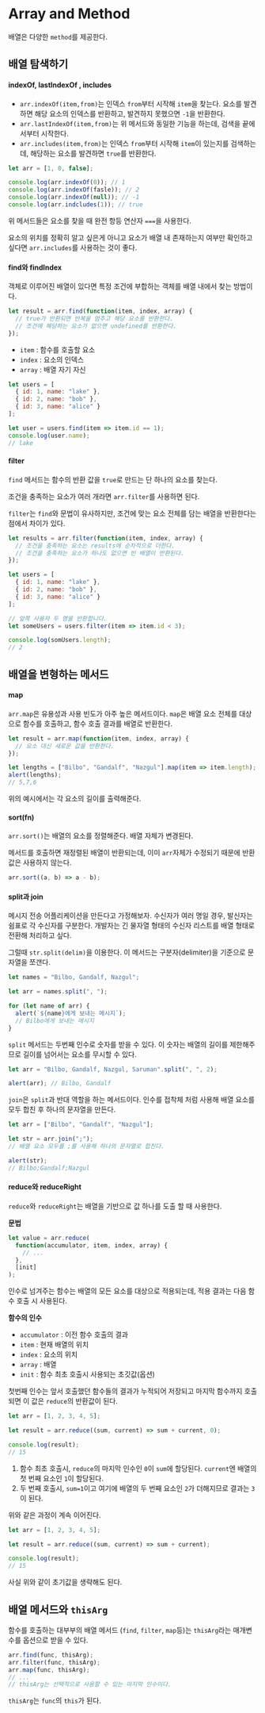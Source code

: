 # Array and Method

배열은 다양한 `method`를 제공한다.

## 배열 탐색하기

#### indexOf, lastIndexOf , includes

- `arr.indexOf(item,from)`는 인덱스 `from`부터 시작해 `item`을 찾는다. 요소를 발견하면 해당 요소의 인덱스를 반환하고, 발견하지 못했으면 `-1`을 반환한다.
- `arr.lastIndexOf(item,from)`는 위 메서드와 동일한 기능을 하는데, 검색을 끝에서부터 시작한다.
- `arr.includes(item,from)`는 인덱스 `from`부터 시작해 `item`이 있는지를 검색하는데, 해당하는 요소를 발견하면 `true`를 반환한다.

```js
let arr = [1, 0, false];

console.log(arr.indexOf(0)); // 1
console.log(arr.indexOf(fasle)); // 2
console.log(arr.indexOf(null)); // -1
console.log(arr.indcludes(1)); // true
```

위 메서드들은 요소를 찾을 때 완전 항등 연산자 `===`을 사용한다.

요소의 위치를 정확히 알고 싶은게 아니고 요소가 배열 내 존재하는지 여부만 확인하고 싶다면 `arr.includes`를 사용하는 것이 좋다.

#### find와 findIndex

객체로 이루어진 배열이 있다면 특정 조건에 부합하는 객체를 배열 내에서 찾는 방법이다.

```js
let result = arr.find(function(item, index, array) {
  // true가 반환되면 반복을 멈추고 해당 요소를 반환한다.
  // 조건에 해당하는 요소가 없으면 undefined를 반환한다.
});
```

- `item` : 함수를 호출할 요소
- `index` : 요소의 인덱스
- `array` : 배열 자기 자신

```js
let users = [
  { id: 1, name: "lake" },
  { id: 2, name: "bob" },
  { id: 3, name: "alice" }
];

let user = users.find(item => item.id == 1);
console.log(user.name);
// lake
```

#### filter

`find` 메서드는 함수의 반환 값을 `true`로 만드는 단 하나의 요소를 찾는다.

조건을 충족하는 요소가 여러 개라면 `arr.filter`를 사용하면 된다.

`filter`는 `find`와 문법이 유사하지만, 조건에 맞는 요소 전체를 담는 배열을 반환한다는 점에서 차이가 있다.

```js
let results = arr.filter(function(item, index, array) {
  // 조건을 충족하는 요소는 results에 순차적으로 더한다.
  // 조건을 충족하는 요소가 하나도 없으면 빈 배열이 반환된다.
});
```

```js
let users = [
  { id: 1, name: "lake" },
  { id: 2, name: "bob" },
  { id: 3, name: "alice" }
];

// 앞쪽 사용자 두 명을 반환합니다.
let someUsers = users.filter(item => item.id < 3);

console.log(somUsers.length);
// 2
```

## 배열을 변형하는 메서드

#### map

`arr.map`은 유용성과 사용 빈도가 아주 높은 메서드이다.
`map`은 배열 요소 전체를 대상으로 함수를 호출하고, 함수 호출 결과를 배열로 반환한다.

```js
let result = arr.map(function(item, index, array) {
  // 요소 대신 새로운 값을 반환한다.
});
```

```js
let lengths = ["Bilbo", "Gandalf", "Nazgul"].map(item => item.length);
alert(lengths);
// 5,7,6
```

위의 예시에서는 각 요소의 길이를 출력해준다.

#### sort(fn)

`arr.sort()`는 배열의 요소를 정렬해준다. 배열 자체가 변경된다.

메서드를 호출하면 재정렬된 배열이 반환되는데, 이미 `arr`자체가 수정되기 때문에 반환값은 사용하지 않는다.

```js
arr.sort((a, b) => a - b);
```

#### split과 join

메시지 전송 어플리케이션을 만든다고 가정해보자. 수신자가 여러 명일 경우, 발신자는 쉼표로 각 수신자를 구분한다. 개발자는 긴 물자열 형태의 수신자 리스트를 배열 형태로 전환해 처리하고 싶다.

그럴때 `str.split(delim)`을 이용한다. 이 메서드는 구분자(delimiter)을 기준으로 문자열을 쪼갠다.

```js
let names = "Bilbo, Gandalf, Nazgul";

let arr = names.split(", ");

for (let name of arr) {
  alert(`${name}에게 보내는 메시지`);
  // Bilbo에게 보내는 메시지
}
```

`split` 메서드는 두번째 인수로 숫자를 받을 수 있다. 이 숫자는 배열의 길이를 제한해주므로 길이를 넘어서는 요소를 무시할 수 있다.

```js
let arr = "Bilbo, Gandalf, Nazgul, Saruman".split(", ", 2);

alert(arr); // Bilbo, Gandalf
```

`join`은 `split`과 반대 역할을 하는 메서드이다. 인수를 접착체 처럼 사용해 배열 요소를 모두 합친 후 하나의 문자열을 만든다.

```js
let arr = ["Bilbo", "Gandalf", "Nazgul"];

let str = arr.join(";");
// 배열 요소 모두를 ;를 사용해 하나의 문자열로 합친다.

alert(str);
// Bilbo;Gandalf;Nazgul
```

#### reduce와 reduceRight

`reduce`와 `reduceRight`는 배열을 기반으로 값 하나를 도출 할 때 사용한다.

**문법**

```js
let value = arr.reduce(
  function(accumulator, item, index, array) {
    // ...
  },
  [init]
);
```

인수로 넘겨주는 함수는 배열의 모든 요소를 대상으로 적용되는데, 적용 결과는 다음 함수 호출 시 사용된다.

**함수의 인수**

- `accumulator` : 이전 함수 호출의 결과
- `item` : 현재 배열의 위치
- `index` : 요소의 위치
- `array` : 배열
- `init` : 함수 최초 호출시 사용되는 초깃값(옵션)

첫번째 인수는 앞서 호출했던 함수들의 결과가 누적되어 저장되고 마지막 함수까지 호출 되면 이 값은 `reduce`의 반환값이 된다.

```js
let arr = [1, 2, 3, 4, 5];

let result = arr.reduce((sum, current) => sum + current, 0);

console.log(result);
// 15
```

1. 함수 최초 호출시, `reduce`의 마지막 인수인 `0`이 `sum`에 할당된다. `current`엔 배열의 첫 번째 요소인 `1`이 할당된다.
2. 두 번째 호출시, `sum=1`이고 여기에 배열의 두 번째 요소인 `2`가 더해지므로 결과는 `3`이 된다.

위와 같은 과정이 계속 이어진다.

```js
let arr = [1, 2, 3, 4, 5];

let result = arr.reduce((sum, current) => sum + current);

console.log(result);
// 15
```

사실 위와 같이 초기값을 생략해도 된다.

## 배열 메서드와 `thisArg`

함수를 호출하는 대부부의 배열 메서드 (`find`, `filter`, `map`등)는 `thisArg`라는 매개변수를 옵션으로 받을 수 있다.

```js
arr.find(func, thisArg);
arr.filter(func, thisArg);
arr.map(func, thisArg);
// ...
// thisArg는 선택적으로 사용할 수 있는 마지막 인수이다.
```

`thisArg`는 `func`의 `this`가 된다.
